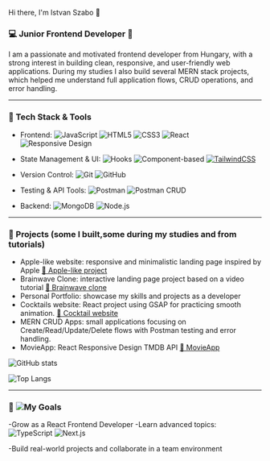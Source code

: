 Hi there, I'm Istvan Szabo 👋

### 💻 Junior Frontend Developer 🎨

I am a passionate and motivated frontend developer from Hungary, with a strong interest in building clean, responsive, and user-friendly web applications.
During my studies I also build several MERN stack projects, which helped me understand full application flows, CRUD operations, and error handling.

----

###  🚀 Tech Stack & Tools 

- Frontend: ![JavaScript](https://img.shields.io/badge/JavaScript-F7DF1E?style=for-the-badge&logo=javascript&logoColor=black) ![HTML5](https://img.shields.io/badge/HTML5-E34F26?style=for-the-badge&logo=html5&logoColor=white) ![CSS3](https://img.shields.io/badge/CSS3-1572B6?style=for-the-badge&logo=css3&logoColor=white) ![React](https://img.shields.io/badge/React-20232A?style=for-the-badge&logo=react&logoColor=61DAFB) ![Responsive Design](https://img.shields.io/badge/Responsive%20Design-61DAFB?style=for-the-badge&logo=responsive&logoColor=white)
 
- State Management & UI: ![Hooks](https://img.shields.io/badge/Hooks-61DAFB?style=for-the-badge&logo=react&logoColor=white)
![Component-based](https://img.shields.io/badge/Component--based%20Architecture-61DAFB?style=for-the-badge&logo=react&logoColor=white)
 [![TailwindCSS](https://img.shields.io/badge/TailwindCSS-38B2AC?style=for-the-badge&logo=tailwind-css&logoColor=white)](https://tailwindcss.com/)
- Version Control: ![Git](https://img.shields.io/badge/Git-F05032?style=for-the-badge&logo=git&logoColor=white) ![GitHub](https://img.shields.io/badge/GitHub-181717?style=for-the-badge&logo=github&logoColor=white)
- Testing & API Tools: ![Postman](https://img.shields.io/badge/Postman-FF6C37?style=for-the-badge&logo=postman&logoColor=white) ![Postman CRUD](https://img.shields.io/badge/Postman%20CRUD%20Testing-FF6C37?style=for-the-badge&logo=postman&logoColor=white)
- Backend: ![MongoDB](https://img.shields.io/badge/MongoDB-4EA94B?style=for-the-badge&logo=mongodb&logoColor=white) ![Node.js](https://img.shields.io/badge/Node.js-43853D?style=for-the-badge&logo=node.js&logoColor=white)

-----

### 📂 Projects (some I built,some during my studies and from tutorials)

- Apple-like website: responsive and minimalistic landing page inspired by Apple [🔗 Apple-like project](https://demo-site-istvan-001.netlify.app/)
- Brainwave Clone: interactive landing page project based on a video tutorial [🔗 Brainwave clone](https://szkajvolker.github.io/Brainwave/)
- Personal Portfolio: showcase my skills and projects as a developer
- Cocktails website: React project using GSAP for practicing smooth animation. [🔗 Cocktail website](https://szkajvolker.github.io/gsap_cocktails/)
- MERN CRUD Apps: small applications focusing on Create/Read/Update/Delete flows with Postman testing and error handling.
- MovieApp: React Responsive Design TMDB API [🔗 MovieApp](https://movie-app-szi-5c29f5.netlify.app/)

![GitHub stats](https://github-readme-stats.vercel.app/api?username=szkajvolker&show_icons=true&theme=radical)  

![Top Langs](https://github-readme-stats.vercel.app/api/top-langs/?username=szkajvolker&layout=compact&theme=radical)

----

### 🎯 ![My Goals](https://img.shields.io/badge/My%20Goals-4CAF50?style=for-the-badge&logo=goal&logoColor=white)

-Grow as a React Frontend Developer
-Learn advanced topics: ![TypeScript](https://img.shields.io/badge/TypeScript-3178C6?style=for-the-badge&logo=typescript&logoColor=white) ![Next.js](https://img.shields.io/badge/Next.js-000000?style=for-the-badge&logo=nextdotjs&logoColor=white)

-Build real-world projects and collaborate in a team environment

